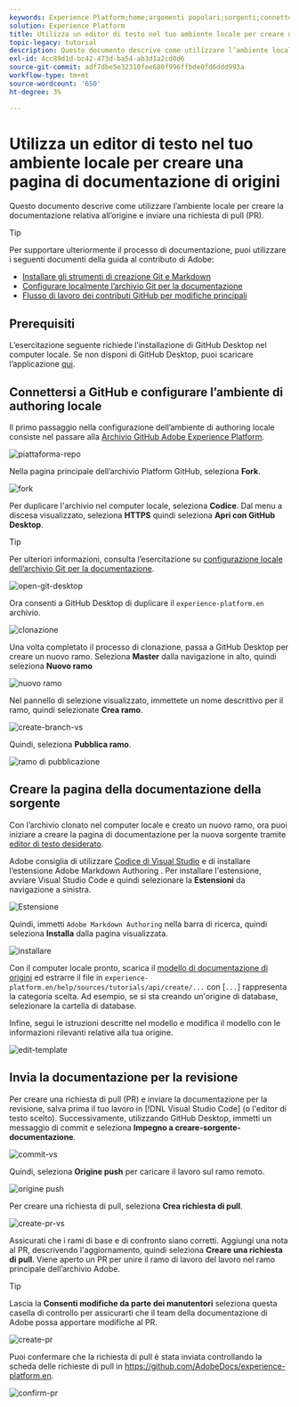 ```yaml
---
keywords: Experience Platform;home;argomenti popolari;sorgenti;connettori;connettori sorgente;origini sdk;sdk;SDK
solution: Experience Platform
title: Utilizza un editor di testo nel tuo ambiente locale per creare una pagina di documentazione sulle sorgenti
topic-legacy: tutorial
description: Questo documento descrive come utilizzare l’ambiente locale per creare la documentazione relativa all’origine e inviare una richiesta di pull (PR).
exl-id: 4cc89d1d-bc42-473d-ba54-ab3d1a2cd0d6
source-git-commit: adf7dbe5e32310fee680f996ffbde0fd6ddd993a
workflow-type: tm+mt
source-wordcount: '650'
ht-degree: 3%

---
```


# Utilizza un editor di testo nel tuo ambiente locale per creare una pagina di documentazione di origini

Questo documento descrive come utilizzare l’ambiente locale per creare la documentazione relativa all’origine e inviare una richiesta di pull (PR).

>[!TIP]
>
>Per supportare ulteriormente il processo di documentazione, puoi utilizzare i seguenti documenti della guida al contributo di Adobe: <ul><li>[Installare gli strumenti di creazione Git e Markdown](https://experienceleague.adobe.com/docs/contributor/contributor-guide/setup/install-tools.html?lang=en)</li><li>[Configurare localmente l’archivio Git per la documentazione](https://experienceleague.adobe.com/docs/contributor/contributor-guide/setup/local-repo.html?lang=en)</li><li>[Flusso di lavoro dei contributi GitHub per modifiche principali](https://experienceleague.adobe.com/docs/contributor/contributor-guide/setup/full-workflow.html?lang=en)</li></ul>

## Prerequisiti

L’esercitazione seguente richiede l’installazione di GitHub Desktop nel computer locale. Se non disponi di GitHub Desktop, puoi scaricare l’applicazione [qui](https://desktop.github.com/).

## Connettersi a GitHub e configurare l’ambiente di authoring locale

Il primo passaggio nella configurazione dell’ambiente di authoring locale consiste nel passare alla [Archivio GitHub Adobe Experience Platform](https://github.com/AdobeDocs/experience-platform.en).

![piattaforma-repo](../assets/platform-repo.png)

Nella pagina principale dell’archivio Platform GitHub, seleziona **Fork**.

![fork](../assets/fork.png)

Per duplicare l&#39;archivio nel computer locale, seleziona **Codice**. Dal menu a discesa visualizzato, seleziona **HTTPS** quindi seleziona **Apri con GitHub Desktop**.

>[!TIP]
>
>Per ulteriori informazioni, consulta l’esercitazione su [configurazione locale dell’archivio Git per la documentazione](https://experienceleague.adobe.com/docs/contributor/contributor-guide/setup/local-repo.html?lang=en#create-a-local-clone-of-the-repository).

![open-git-desktop](../assets/open-git-desktop.png)

Ora consenti a GitHub Desktop di duplicare il `experience-platform.en` archivio.

![clonazione](../assets/cloning.png)

Una volta completato il processo di clonazione, passa a GitHub Desktop per creare un nuovo ramo. Seleziona **Master** dalla navigazione in alto, quindi seleziona **Nuovo ramo**

![nuovo ramo](../assets/new-branch.png)

Nel pannello di selezione visualizzato, immettete un nome descrittivo per il ramo, quindi selezionate **Crea ramo**.

![create-branch-vs](../assets/create-branch-vs.png)

Quindi, seleziona **Pubblica ramo**.

![ramo di pubblicazione](../assets/publish-branch.png)

## Creare la pagina della documentazione della sorgente

Con l’archivio clonato nel computer locale e creato un nuovo ramo, ora puoi iniziare a creare la pagina di documentazione per la nuova sorgente tramite [editor di testo desiderato](https://experienceleague.adobe.com/docs/contributor/contributor-guide/setup/install-tools.html?lang=en#understand-markdown-editors).

Adobe consiglia di utilizzare [Codice di Visual Studio](https://code.visualstudio.com/) e di installare l’estensione Adobe Markdown Authoring . Per installare l&#39;estensione, avviare Visual Studio Code e quindi selezionare la **Estensioni** da navigazione a sinistra.

![ Estensione](../assets/extension.png)

Quindi, immetti `Adobe Markdown Authoring` nella barra di ricerca, quindi seleziona **Installa** dalla pagina visualizzata.

![installare](../assets/install.png)

Con il computer locale pronto, scarica il [modello di documentazione di origini](../assets/api-template.zip) ed estrarre il file in `experience-platform.en/help/sources/tutorials/api/create/...` con [`...`] rappresenta la categoria scelta. Ad esempio, se si sta creando un&#39;origine di database, selezionare la cartella di database.

Infine, segui le istruzioni descritte nel modello e modifica il modello con le informazioni rilevanti relative alla tua origine.

![edit-template](../assets/edit-template.png)

## Invia la documentazione per la revisione

Per creare una richiesta di pull (PR) e inviare la documentazione per la revisione, salva prima il tuo lavoro in [!DNL Visual Studio Code] (o l&#39;editor di testo scelto). Successivamente, utilizzando GitHub Desktop, immetti un messaggio di commit e seleziona **Impegno a creare-sorgente-documentazione**.

![commit-vs](../assets/commit-vs.png)

Quindi, seleziona **Origine push** per caricare il lavoro sul ramo remoto.

![origine push](../assets/push-origin.png)

Per creare una richiesta di pull, seleziona **Crea richiesta di pull**.

![create-pr-vs](../assets/create-pr-vs.png)

Assicurati che i rami di base e di confronto siano corretti. Aggiungi una nota al PR, descrivendo l&#39;aggiornamento, quindi seleziona **Creare una richiesta di pull**. Viene aperto un PR per unire il ramo di lavoro del lavoro nel ramo principale dell’archivio Adobe.

>[!TIP]
>
>Lascia la **Consenti modifiche da parte dei manutentori** seleziona questa casella di controllo per assicurarti che il team della documentazione di Adobe possa apportare modifiche al PR.

![create-pr](../assets/create-pr.png)

Puoi confermare che la richiesta di pull è stata inviata controllando la scheda delle richieste di pull in https://github.com/AdobeDocs/experience-platform.en.

![confirm-pr](../assets/confirm-pr.png)
